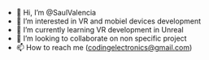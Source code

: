 - 👋 Hi, I’m @SaulValencia
- 👀 I’m interested in VR and mobiel devices development
- 🌱 I’m currently learning VR development in Unreal 
- 💞️ I’m looking to collaborate on non specific project
- 📫 How to reach me (codingelectronics@gmail.com)

<!---
SaulValencia/SaulValencia is a ✨ special ✨ repository because its `README.md` (this file) appears on your GitHub profile.
You can click the Preview link to take a look at your changes.
--->
